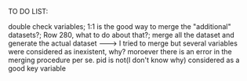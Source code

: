 TO DO LIST:

double check variables;
1:1 is the good way to merge the "additional" datasets?; 
Row 280, what to do about that?;
merge all the dataset and generate the actual dataset ---> I tried to merge but several variables were considered as inexistent, why? moroever there is an error in the merging procedure per se. pid is not(I don't know why) considered as a good key variable


